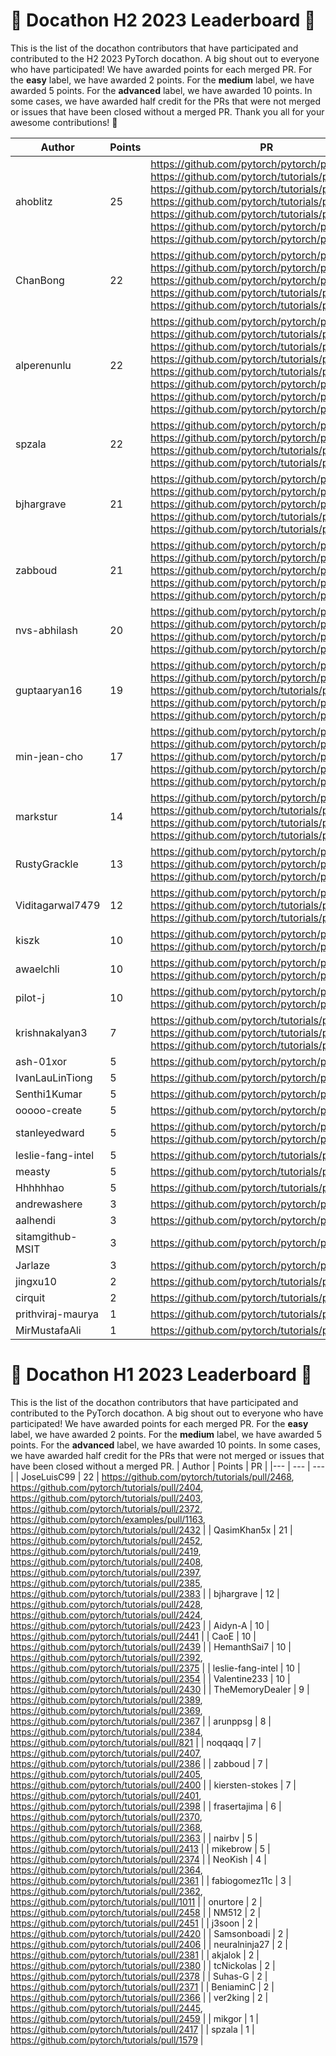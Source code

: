 # 🎉 Docathon H2 2023 Leaderboard 🎉

This is the list of the docathon contributors that have participated and contributed to the H2 2023 PyTorch docathon. 
A big shout out to everyone who have participated! We have awarded points for each merged PR. 
For the **easy** label, we have awarded 2 points. For the **medium** label, we have awarded 5 points. 
For the **advanced** label, we have awarded 10 points. In some cases, we have awarded half credit for the PRs that 
were not merged or issues that have been closed without a merged PR. Thank you all for your awesome contributions! 🎉

| Author | Points | PR |
|--- | --- | ---|
| ahoblitz | 25 | https://github.com/pytorch/pytorch/pull/112992, https://github.com/pytorch/tutorials/pull/2662, https://github.com/pytorch/tutorials/pull/2647, https://github.com/pytorch/tutorials/pull/2642, https://github.com/pytorch/tutorials/pull/2640, https://github.com/pytorch/pytorch/pull/113092, https://github.com/pytorch/pytorch/pull/113348 | 
| ChanBong | 22 | https://github.com/pytorch/pytorch/pull/113337, https://github.com/pytorch/pytorch/pull/113336, https://github.com/pytorch/pytorch/pull/113335, https://github.com/pytorch/tutorials/pull/2644, https://github.com/pytorch/tutorials/pull/2639 | 
| alperenunlu | 22 | https://github.com/pytorch/pytorch/pull/113260, https://github.com/pytorch/tutorials/pull/2673, https://github.com/pytorch/tutorials/pull/2660, https://github.com/pytorch/tutorials/pull/2656, https://github.com/pytorch/tutorials/pull/2649, https://github.com/pytorch/pytorch/pull/113505, https://github.com/pytorch/pytorch/pull/113218, https://github.com/pytorch/pytorch/pull/113505 | 
| spzala | 22 | https://github.com/pytorch/pytorch/pull/113200, https://github.com/pytorch/pytorch/pull/112693, https://github.com/pytorch/tutorials/pull/2667, https://github.com/pytorch/tutorials/pull/2635 | 
| bjhargrave | 21 | https://github.com/pytorch/pytorch/pull/113358, https://github.com/pytorch/pytorch/pull/113206, https://github.com/pytorch/pytorch/pull/112786, https://github.com/pytorch/tutorials/pull/2661, https://github.com/pytorch/tutorials/pull/1272 | 
| zabboud | 21 | https://github.com/pytorch/pytorch/pull/113233, https://github.com/pytorch/pytorch/pull/113227, https://github.com/pytorch/pytorch/pull/113177, https://github.com/pytorch/pytorch/pull/113219, https://github.com/pytorch/pytorch/pull/113311 | 
| nvs-abhilash | 20 | https://github.com/pytorch/pytorch/pull/113241, https://github.com/pytorch/pytorch/pull/112765, https://github.com/pytorch/pytorch/pull/112695, https://github.com/pytorch/pytorch/pull/112657 | 
| guptaaryan16 | 19 | https://github.com/pytorch/pytorch/pull/112817, https://github.com/pytorch/pytorch/pull/112735, https://github.com/pytorch/tutorials/pull/2674, https://github.com/pytorch/pytorch/pull/113196, https://github.com/pytorch/pytorch/pull/113532 | 
| min-jean-cho | 17 | https://github.com/pytorch/pytorch/pull/113195, https://github.com/pytorch/pytorch/pull/113183, https://github.com/pytorch/pytorch/pull/113178, https://github.com/pytorch/pytorch/pull/113109, https://github.com/pytorch/pytorch/pull/112892 | 
| markstur | 14 | https://github.com/pytorch/pytorch/pull/113250, https://github.com/pytorch/tutorials/pull/2643, https://github.com/pytorch/tutorials/pull/2638, https://github.com/pytorch/tutorials/pull/2636 | 
| RustyGrackle | 13 | https://github.com/pytorch/pytorch/pull/113371, https://github.com/pytorch/pytorch/pull/113266, https://github.com/pytorch/pytorch/pull/113435 | 
| Viditagarwal7479 | 12 | https://github.com/pytorch/pytorch/pull/112860, https://github.com/pytorch/tutorials/pull/2659, https://github.com/pytorch/tutorials/pull/2671 | 
| kiszk | 10 | https://github.com/pytorch/pytorch/pull/113523, https://github.com/pytorch/pytorch/pull/112751 | 
| awaelchli | 10 | https://github.com/pytorch/pytorch/pull/113216, https://github.com/pytorch/pytorch/pull/112674 | 
| pilot-j | 10 | https://github.com/pytorch/pytorch/pull/112964, https://github.com/pytorch/pytorch/pull/112856 | 
| krishnakalyan3 | 7 | https://github.com/pytorch/tutorials/pull/2653, https://github.com/pytorch/tutorials/pull/1235, https://github.com/pytorch/tutorials/pull/1705 | 
| ash-01xor | 5 | https://github.com/pytorch/pytorch/pull/113511 | 
| IvanLauLinTiong | 5 | https://github.com/pytorch/pytorch/pull/113052 | 
| Senthi1Kumar | 5 | https://github.com/pytorch/pytorch/pull/113021 | 
| ooooo-create | 5 | https://github.com/pytorch/pytorch/pull/112953 | 
| stanleyedward | 5 | https://github.com/pytorch/pytorch/pull/112864, https://github.com/pytorch/pytorch/pull/112617 | 
| leslie-fang-intel | 5 | https://github.com/pytorch/tutorials/pull/2668 | 
| measty | 5 | https://github.com/pytorch/tutorials/pull/2675 | 
| Hhhhhhao | 5 | https://github.com/pytorch/tutorials/pull/2676 | 
| andrewashere | 3 | https://github.com/pytorch/pytorch/pull/112721 | 
| aalhendi | 3 | https://github.com/pytorch/pytorch/pull/112947 | 
| sitamgithub-MSIT | 3 | https://github.com/pytorch/pytorch/pull/113264 | 
| Jarlaze | 3 | https://github.com/pytorch/pytorch/pull/113531 | 
| jingxu10 | 2 | https://github.com/pytorch/tutorials/pull/2657 | 
| cirquit | 2 | https://github.com/pytorch/tutorials/pull/2529 | 
| prithviraj-maurya | 1 | https://github.com/pytorch/tutorials/pull/2652 | 
| MirMustafaAli | 1 | https://github.com/pytorch/tutorials/pull/2645 | 

# 🎉 Docathon H1 2023 Leaderboard 🎉
This is the list of the docathon contributors that have participated and contributed to the PyTorch docathon. 
A big shout out to everyone who have participated! We have awarded points for each merged PR. 
For the **easy** label, we have awarded 2 points. For the **medium** label, we have awarded 5 points. 
For the **advanced** label, we have awarded 10 points. In some cases, we have awarded half credit for the PRs that 
were not merged or issues that have been closed without a merged PR.
| Author | Points | PR |
|--- | --- | ---|
| JoseLuisC99 | 22 | https://github.com/pytorch/tutorials/pull/2468, https://github.com/pytorch/tutorials/pull/2404, https://github.com/pytorch/tutorials/pull/2403, https://github.com/pytorch/tutorials/pull/2372, https://github.com/pytorch/examples/pull/1163, https://github.com/pytorch/tutorials/pull/2432 | 
| QasimKhan5x | 21 | https://github.com/pytorch/tutorials/pull/2452, https://github.com/pytorch/tutorials/pull/2419, https://github.com/pytorch/tutorials/pull/2408, https://github.com/pytorch/tutorials/pull/2397, https://github.com/pytorch/tutorials/pull/2385, https://github.com/pytorch/tutorials/pull/2383 | 
| bjhargrave | 12 | https://github.com/pytorch/tutorials/pull/2428, https://github.com/pytorch/tutorials/pull/2424, https://github.com/pytorch/tutorials/pull/2423 | 
| Aidyn-A | 10 | https://github.com/pytorch/tutorials/pull/2441 | 
| CaoE | 10 | https://github.com/pytorch/tutorials/pull/2439 | 
| HemanthSai7 | 10 | https://github.com/pytorch/tutorials/pull/2392, https://github.com/pytorch/tutorials/pull/2375 | 
| leslie-fang-intel | 10 | https://github.com/pytorch/tutorials/pull/2354 | 
| Valentine233 | 10 | https://github.com/pytorch/tutorials/pull/2430 | 
| TheMemoryDealer | 9 | https://github.com/pytorch/tutorials/pull/2389, https://github.com/pytorch/tutorials/pull/2369, https://github.com/pytorch/tutorials/pull/2367 | 
| arunppsg | 8 | https://github.com/pytorch/tutorials/pull/2384, https://github.com/pytorch/tutorials/pull/821 | 
| noqqaqq | 7 | https://github.com/pytorch/tutorials/pull/2407, https://github.com/pytorch/tutorials/pull/2386 | 
| zabboud | 7 | https://github.com/pytorch/tutorials/pull/2405, https://github.com/pytorch/tutorials/pull/2400 | 
| kiersten-stokes | 7 | https://github.com/pytorch/tutorials/pull/2401, https://github.com/pytorch/tutorials/pull/2398 | 
| frasertajima | 6 | https://github.com/pytorch/tutorials/pull/2370, https://github.com/pytorch/tutorials/pull/2368, https://github.com/pytorch/tutorials/pull/2363 | 
| nairbv | 5 | https://github.com/pytorch/tutorials/pull/2413 | 
| mikebrow | 5 | https://github.com/pytorch/tutorials/pull/2374 | 
| NeoKish | 4 | https://github.com/pytorch/tutorials/pull/2364, https://github.com/pytorch/tutorials/pull/2361 | 
| fabiogomez11c | 3 | https://github.com/pytorch/tutorials/pull/2362, https://github.com/pytorch/tutorials/pull/1011 | 
| onurtore | 2 | https://github.com/pytorch/tutorials/pull/2458 | 
| NM512 | 2 | https://github.com/pytorch/tutorials/pull/2451 | 
| j3soon | 2 | https://github.com/pytorch/tutorials/pull/2420 | 
| Samsonboadi | 2 | https://github.com/pytorch/tutorials/pull/2406 | 
| neuralninja27 | 2 | https://github.com/pytorch/tutorials/pull/2381 | 
| akjalok | 2 | https://github.com/pytorch/tutorials/pull/2380 | 
| tcNickolas | 2 | https://github.com/pytorch/tutorials/pull/2378 | 
| Suhas-G | 2 | https://github.com/pytorch/tutorials/pull/2371 | 
| BeniaminC | 2 | https://github.com/pytorch/tutorials/pull/2366 | 
| ver2king | 2 | https://github.com/pytorch/tutorials/pull/2445, https://github.com/pytorch/tutorials/pull/2459 | 
| mikgor | 1 | https://github.com/pytorch/tutorials/pull/2417 | 
| spzala | 1 | https://github.com/pytorch/tutorials/pull/1579 | 
